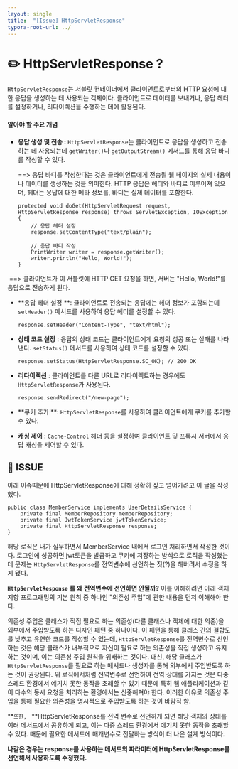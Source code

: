 ```yaml
---
layout: single
title:  "[Issue] HttpServletResponse"
typora-root-url: ../
---
```




# ✏️ HttpServletResponse ?

`HttpServletResponse`는 서블릿 컨테이너에서 클라이언트로부터의 HTTP 요청에 대한 응답을 생성하는 데 사용되는 객체이다. 클라이언트로 데이터를 보내거나, 응답 헤더를 설정하거나, 리다이렉션을 수행하는 데에 활용된다. 



#### **알아야 할 주요 개념** 

- **응답 생성 및 전송 :**  `HttpServletResponse`는 클라이언트로 응답을 생성하고 전송하는 데 사용되는데 `getWriter()`나 `getOutputStream()` 메서드를 통해 응답 바디를 작성할 수 있다. 

  ==> 응답 바디를 작성한다는 것은 클라이언트에게 전송될 웹 페이지의 실제 내용이나 데이터를 생성하는 것을 의미한다. HTTP 응답은 헤더와 바디로 이루어져 있으며, 헤더는 응답에 대한 메타 정보를, 바디는 실제 데이터를 포함한다. 

  ```
  protected void doGet(HttpServletRequest request, HttpServletResponse response) throws ServletException, IOException {
      // 응답 헤더 설정
      response.setContentType("text/plain");
  
      // 응답 바디 작성
      PrintWriter writer = response.getWriter();
      writer.println("Hello, World!");
  }
  ```

​	==> 클라이언트가 이 서블릿에 HTTP GET 요청을 하면, 서버는 "Hello, World!"를 응답으로 전송하게 된다.



- **응답 헤더 설정 **: 클라이언트로 전송되는 응답에는 헤더 정보가 포함되는데  `setHeader()` 메서드를 사용하여 응답 헤더를 설정할 수 있다.

  ```
  response.setHeader("Content-Type", "text/html");
  ```



- **상태 코드 설정** : 응답의 상태 코드는 클라이언트에게 요청의 성공 또는 실패를 나타낸다. `setStatus()` 메서드를 사용하여 상태 코드를 설정할 수 있다.

  ```
  response.setStatus(HttpServletResponse.SC_OK); // 200 OK
  ```

  

- **리다이렉션** : 클라이언트를 다른 URL로 리다이렉트하는 경우에도 `HttpServletResponse`가 사용된다.

  ```
  response.sendRedirect("/new-page");
  ```



- **쿠키 추가 **: `HttpServletResponse`를 사용하여 클라이언트에게 쿠키를 추가할 수 있다.



- **캐싱 제어** : `Cache-Control` 헤더 등을 설정하여 클라이언트 및 프록시 서버에서 응답 캐싱을 제어할 수 있다.







## 💭 **ISSUE**

아래 이슈때문에 HttpServletResponse에 대해 정확히 짚고 넘어가려고 이 글을 작성했다. 

```
public class MemberService implements UserDetailsService {
    private final MemberRepository memberRepository;
    private final JwtTokenService jwtTokenService; 
    private final HttpServletResponse response;
}
```

해당 로직은 내가 실무하면서 MemberService 내에서 로그인 처리하면서 작성한 것이다.
로그인에 성공하면 jwt토큰을 발급하고 쿠키에 저장하는 방식으로 로직을 작성했는데
문제는 `HttpServletResponse`를 전역변수에 선언하는 짓(?)을 해버려서 수정을 하게 됐다.

**`HttpServletResponse`** **를 왜 전역변수에 선언하면 안될까?**
이를 이해하려면 아래 객체지향 프로그래밍의 기본 원칙 중 하나인 "의존성 주입"에 관한 내용을 먼저 이해해야 한다.

 의존성 주입은 클래스가 직접 필요로 하는 의존성(다른 클래스나 객체에 대한 의존)을 외부에서 주입받도록 하는 디자인 패턴 중 하나이다. 이 패턴을 통해 클래스 간의 결합도를 낮추고 유연한 코드를 작성할 수 있는데, `HttpServletResponse`를 전역변수로 선언하는 것은 해당 클래스가 내부적으로 자신이 필요로 하는 의존성을 직접 생성하고 유지하는 것이며, 이는 의존성 주입 원칙을 위배하는 것이다. 
대신, 해당 클래스가 `HttpServletResponse`를 필요로 하는 메서드나 생성자를 통해 외부에서 주입받도록 하는 것이 권장된다. 위 로직에서처럼 전역변수로 선언하여 전역 상태를 가지는 것은 다중 스레드 환경에서 예기치 못한 동작을 초래할 수 있기 때문에 특히 웹 애플리케이션과 같이 다수의 동시 요청을 처리하는 환경에서는 신중해져야 한다. 이러한 이유로 의존성 주입을 통해 필요한 의존성을 명시적으로 주입받도록 하는 것이 바람직 함.

**`또한, ` **HttpServletResponse를 전역 변수로 선언하게 되면 해당 객체의 상태를 여러 메서드에서 공유하게 되고, 이는 다중 스레드 환경에서 예기치 못한 동작을 초래할 수 있다. 때문에 필요한 메서드에 매개변수로 전달하는 방식이 더 나은 설계 방식이다.



**나같은 경우는 response를 사용하는 메서드의 파라미터에 HttpServletResponse를 선언해서 사용하도록 수정했다.**